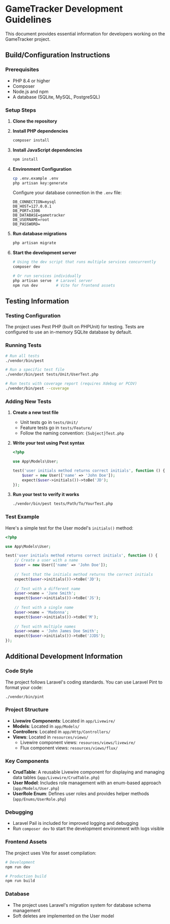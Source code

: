 # GameTracker Development Guidelines

This document provides essential information for developers working on the GameTracker project.

## Build/Configuration Instructions

### Prerequisites
- PHP 8.4 or higher
- Composer
- Node.js and npm
- A database (SQLite, MySQL, PostgreSQL)

### Setup Steps

1. **Clone the repository**

2. **Install PHP dependencies**
   ```bash
   composer install
   ```

3. **Install JavaScript dependencies**
   ```bash
   npm install
   ```

4. **Environment Configuration**
   ```bash
   cp .env.example .env
   php artisan key:generate
   ```
   
   Configure your database connection in the `.env` file:
   ```
   DB_CONNECTION=mysql
   DB_HOST=127.0.0.1
   DB_PORT=3306
   DB_DATABASE=gametracker
   DB_USERNAME=root
   DB_PASSWORD=
   ```

5. **Run database migrations**
   ```bash
   php artisan migrate
   ```

6. **Start the development server**
   ```bash
   # Using the dev script that runs multiple services concurrently
   composer dev
   
   # Or run services individually
   php artisan serve  # Laravel server
   npm run dev        # Vite for frontend assets
   ```

## Testing Information

### Testing Configuration

The project uses Pest PHP (built on PHPUnit) for testing. Tests are configured to use an in-memory SQLite database by default.

### Running Tests

```bash
# Run all tests
./vendor/bin/pest

# Run a specific test file
./vendor/bin/pest tests/Unit/UserTest.php

# Run tests with coverage report (requires Xdebug or PCOV)
./vendor/bin/pest --coverage
```

### Adding New Tests

1. **Create a new test file**
   - Unit tests go in `tests/Unit/`
   - Feature tests go in `tests/Feature/`
   - Follow the naming convention: `{Subject}Test.php`

2. **Write your test using Pest syntax**
   ```php
   <?php
   
   use App\Models\User;
   
   test('user initials method returns correct initials', function () {
       $user = new User(['name' => 'John Doe']);
       expect($user->initials())->toBe('JD');
   });
   ```

3. **Run your test to verify it works**
   ```bash
   ./vendor/bin/pest tests/Path/To/YourTest.php
   ```

### Test Example

Here's a simple test for the User model's `initials()` method:

```php
<?php

use App\Models\User;

test('user initials method returns correct initials', function () {
    // Create a user with a name
    $user = new User(['name' => 'John Doe']);
    
    // Test that the initials method returns the correct initials
    expect($user->initials())->toBe('JD');
    
    // Test with a different name
    $user->name = 'Jane Smith';
    expect($user->initials())->toBe('JS');
    
    // Test with a single name
    $user->name = 'Madonna';
    expect($user->initials())->toBe('M');
    
    // Test with multiple names
    $user->name = 'John James Doe Smith';
    expect($user->initials())->toBe('JJDS');
});
```

## Additional Development Information

### Code Style

The project follows Laravel's coding standards. You can use Laravel Pint to format your code:

```bash
./vendor/bin/pint
```

### Project Structure

- **Livewire Components**: Located in `app/Livewire/`
- **Models**: Located in `app/Models/`
- **Controllers**: Located in `app/Http/Controllers/`
- **Views**: Located in `resources/views/`
  - Livewire component views: `resources/views/livewire/`
  - Flux component views: `resources/views/flux/`

### Key Components

- **CrudTable**: A reusable Livewire component for displaying and managing data tables (`app/Livewire/CrudTable.php`)
- **User Model**: Includes role management with an enum-based approach (`app/Models/User.php`)
- **UserRole Enum**: Defines user roles and provides helper methods (`app/Enums/UserRole.php`)

### Debugging

- Laravel Pail is included for improved logging and debugging
- Run `composer dev` to start the development environment with logs visible

### Frontend Assets

The project uses Vite for asset compilation:

```bash
# Development
npm run dev

# Production build
npm run build
```

### Database

- The project uses Laravel's migration system for database schema management
- Soft deletes are implemented on the User model
